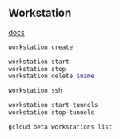 Workstation
-

[docs](https://cloud.google.com/workstations/docs)

````sh
workstation create

workstation start
workstation stop
workstation delete $name

workstation ssh

workstation start-tunnels
workstation stop-tunnels

gcloud beta workstations list
````
